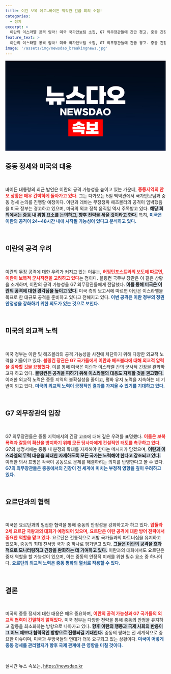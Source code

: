 ```yaml
---
title: 이란 보복 예고…바이든 백악관 긴급 회의 소집!
categories:
  - 정치
excerpt: >
  이란의 이스라엘 공격 임박! 미국 국가안보팀 소집, G7 외무장관들에 긴급 경고. 중동 긴장 고조, 추가 군 배치 포함 방어 조치 논의. 요르단, 갈등 중재 역할이 주목받고 있다. 클릭하고 최신 정보를 확인하세요!
feature_text: >
  이란의 이스라엘 공격 임박! 미국 국가안보팀 소집, G7 외무장관들에 긴급 경고. 중동 긴장 고조, 추가 군 배치 포함 방어 조치 논의. 요르단, 갈등 중재 역할이 주목받고 있다. 클릭하고 최신 정보를 확인하세요!
image: '/assets/img/newsdao_breakingnews.jpg'
---
```


<p><img src="/assets/img/newsdao_breakingnews.jpg" alt="firstkoreanews 속보" /></p>

<h2 data-ke-size="size26">중동 정세와 미국의 대응</h2>

<p data-ke-size="size16">&nbsp;</p>

<p>바이든 대통령의 최근 발언은 이란의 공격 가능성을 높이고 있는 가운데, <b><span style="color: #ee2323;">중동지역의 안보 상황은 매우 긴박하게 돌아가고 있다.</span></b> 그는 다가오는 5일 백악관에서 국가안보팀과 중동 정세 논의를 진행할 예정이다. 이란과 레바논 무장정파 헤즈볼라의 공격이 임박했음을 미국 정부는 경고하고 있으며, 미국의 외교 정책 움직임 역시 주목받고 있다. <b><span style="background-color: #21538527;">해당 회의에서는 중동 내 위험 요소를 논의하고, 향후 전략을 세울 것이라고 한다.</span></b> 특히, <b><span style="color: #1a5490;">미국은 이란의 공격이 24~48시간 내에 시작될 가능성이 있다고 분석하고 있다.</span></b> </p>

<p data-ke-size="size16">&nbsp;</p>

<h2 data-ke-size="size26">이란의 공격 우려</h2>

<p data-ke-size="size16">&nbsp;</p>

<p>이란의 무장 공격에 대한 우려가 커지고 있는 이유는, <b><span style="color: #ee2323;">허핑턴포스트와의 보도에 따르면, 이란이 보복적 군사작전을 고려하고 있다</span></b>는 점이다. 블링컨 국무부 장관은 이 같은 상황을 소개하며, 이란의 공격 가능성을 G7 외무장관들에게 전달했다. <b><span style="background-color: #21538527;">이를 통해 미국은 이란의 공격에 대한 경각심을 높이고 있다.</span></b> 미국 측의 보고서에 따르면 이란은 이스라엘을 목표로 한 대규모 공격을 준비하고 있다고 전해지고 있다. <b><span style="color: #1a5490;">이번 공격은 이란 정부의 정권 안정성을 강화하기 위한 의도가 있는 것으로 보인다.</span></b></p>

<p data-ke-size="size16">&nbsp;</p>

<h2 data-ke-size="size26">미국의 외교적 노력</h2>

<p data-ke-size="size16">&nbsp;</p>

<p>미국 정부는 이란 및 헤즈볼라의 공격 가능성을 사전에 차단하기 위해 다양한 외교적 노력을 기울이고 있다. <b><span style="color: #ee2323;">블링컨 장관은 G7 국가들에게 이란과 헤즈볼라에 대해 외교적 압력을 강화할 것을 요청했다.</span></b> 이를 통해 미국은 이란과 이스라엘 간의 군사적 긴장을 완화하고자 하고 있다. <b><span style="background-color: #21538527;">블링컨은 공격을 피하기 위해 이스라엘의 대응도 자제할 것을 권고했다.</span></b> 이러한 외교적 노력은 중동 지역의 불확실성을 줄이고, 평화 유지 노력을 지속하는 데 기반이 되고 있다. <b><span style="color: #1a5490;">미국의 외교적 노력이 긍정적인 결과를 가져올 수 있기를 기대하고 있다.</span></b></p>

<p data-ke-size="size16">&nbsp;</p>

<h2 data-ke-size="size26">G7 외무장관의 입장</h2>

<p data-ke-size="size16">&nbsp;</p>

<p>G7 외무장관들은 중동 지역에서의 긴장 고조에 대해 깊은 우려를 표명했다. <b><span style="color: #ee2323;">이들은 보복 폭력과 갈등의 확산을 방지하기 위해 모든 당사자에게 건설적인 태도를 촉구하고 있다.</span></b> G7의 성명서에는 중동 내 분쟁의 확대를 자제해야 한다는 메시지가 담겼으며, <b><span style="background-color: #21538527;">이란과 이스라엘의 무력 대응을 최대한 자제하도록 모든 국가는 노력해야 한다고 강조되고 있다.</span></b> 이러한 의사 표명은 각국이 공동으로 문제를 해결하려는 의지를 반영한다고 볼 수 있다. <b><span style="color: #1a5490;">G7의 외무장관들은 중동에서의 긴장이 전 세계에 미치는 부정적 영향을 깊이 우려하고 있다.</span></b></p>

<p data-ke-size="size16">&nbsp;</p>

<h2 data-ke-size="size26">요르단과의 협력</h2>

<p data-ke-size="size16">&nbsp;</p>

<p>미국은 요르단과의 밀접한 협력을 통해 중동의 안정성을 강화하고자 하고 있다. <b><span style="color: #ee2323;">압둘라 2세 요르단 국왕과의 대화가 예정되어 있으며, 요르단은 이란 공격에 대한 방어 전략에서 중요한 역할을 맡고 있다.</span></b> 요르단은 전통적으로 서방 국가들과의 파트너십을 유지하고 있으며, 중동의 최대 친서방 국가 중 하나로 평가받고 있다. <b><span style="background-color: #21538527;">그들은 이란의 공격을 효과적으로 모니터링하고 긴장을 완화하는 데 기여하고 있다.</span></b> 이란과의 대화에서도 요르단은 중재 역할을 할 가능성이 있으며, 이는 중동의 안정적 미래를 위한 필수 요소 중 하나이다. <b><span style="color: #1a5490;">요르단의 외교적 노력은 중동 평화의 열쇠로 작용할 수 있다.</span></b></p>

<p data-ke-size="size16">&nbsp;</p>

<h2 data-ke-size="size26">결론</h2>

<p data-ke-size="size16">&nbsp;</p>

<p>미국의 중동 정세에 대한 대응은 매우 중요하며, <b><span style="color: #ee2323;">이란의 공격 가능성과 G7 국가들의 외교적 협력이 긴밀하게 얽혀있다.</span></b> 미국 정부는 다양한 전략을 통해 중동의 안정을 유지하고 갈등을 최소화하는 방향으로 나아가고 있다. <b><span style="background-color: #21538527;">향후 이란의 행동과 국제 사회의 반응이 그 어느 때보다 협력적인 방향으로 진행되길 기대한다.</span></b> 중동의 평화는 전 세계적으로 중요한 이슈이며, 미국과 우방국들의 연대가 더욱 요구되고 있는 상황이다. <b><span style="color: #1a5490;">미국이 어떻게 중동 정세를 관리할지가 향후 국제 관계에 큰 영향을 미칠 것이다.</span></b> </p>

<p data-ke-size="size16">&nbsp;</p>
실시간 뉴스 속보는, <a href="https://newsdao.kr" rel="dofollow">https://newsdao.kr</a>


